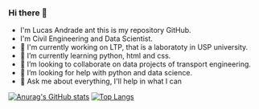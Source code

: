 ### Hi there 👋

- I'm Lucas Andrade ant this is my repository GitHub.
- I'm Civil Engineering and Data Scientist.
- 🔭 I'm currently working on LTP, that is a laboratoty in USP university.
- 🌱 I’m currently learning python, html and css.
- 👯 I’m looking to collaborate on data projects of transport engineering.
- 🤔 I’m looking for help with python and data science.
- 💬 Ask me about everything, I'll help in what I can

[![Anurag's GitHub stats](https://github-readme-stats.vercel.app/api?username=andrade-lcs)](https://github.com/anuraghazra/github-readme-stats)
[![Top Langs](https://github-readme-stats.vercel.app/api/top-langs/?username=andrade-lcs&layout=compact)](https://github.com/anuraghazra/github-readme-stats)
<!--
**andrade-lcs/andrade-lcs** is a ✨ _special_ ✨ repository because its `README.md` (this file) appears on your GitHub profile.

Here are some ideas to get you started:

- 🔭 I’m currently working on ...
- 🌱 I’m currently learning ...
- 👯 I’m looking to collaborate on ...
- 🤔 I’m looking for help with ...
- 💬 Ask me about ...
- 📫 How to reach me: ...
- 😄 Pronouns: ...
- ⚡ Fun fact: ...
-->
